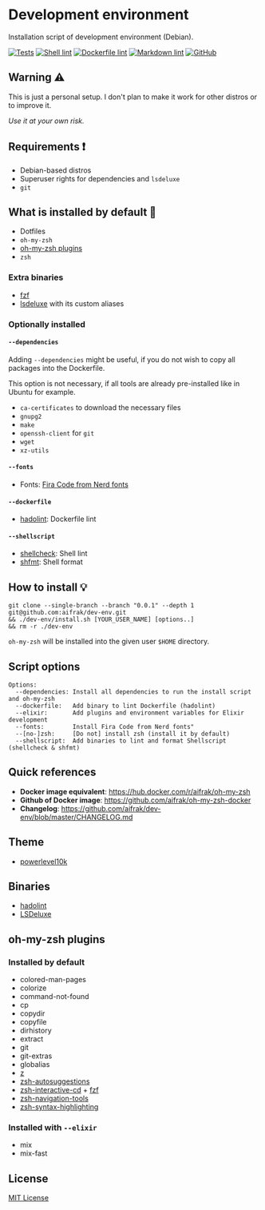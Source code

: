 # Development environment

Installation script of development environment (Debian).

[![Tests](https://github.com/aifrak/dev-env/actions/workflows/tests.yml/badge.svg)](https://github.com/aifrak/dev-env/actions/workflows/tests.yml)
[![Shell lint](https://github.com/aifrak/dev-env/actions/workflows/shell-lint.yml/badge.svg)](https://github.com/aifrak/dev-env/actions/workflows/shell-lint.yml)
[![Dockerfile lint](https://github.com/aifrak/dev-env/actions/workflows/dockerfile-lint.yml/badge.svg)](https://github.com/aifrak/dev-env/actions/workflows/dockerfile-lint.yml)
[![Markdown lint](https://github.com/aifrak/dev-env/actions/workflows/markdown-lint.yml/badge.svg)](https://github.com/aifrak/dev-env/actions/workflows/markdown-lint.yml)
[![GitHub](https://img.shields.io/github/license/aifrak/dev-env?color=blue)](https://github.com/aifrak/dev-env/blob/master/LICENSE)

## Warning ⚠️

This is just a personal setup. I don't plan to make it work for other distros or
to improve it.

_Use it at your own risk._

## Requirements ❗

- Debian-based distros
- Superuser rights for dependencies and `lsdeluxe`
- `git`

## What is installed by default 🤔

- Dotfiles
- `oh-my-zsh`
- [oh-my-zsh plugins](#oh-my-zsh-plugins)
- `zsh`

### Extra binaries

- [fzf](https://github.com/junegunn/fzf)
- [lsdeluxe](https://github.com/Peltoche/lsd) with its custom aliases

### Optionally installed

#### `--dependencies`

Adding `--dependencies` might be useful, if you do not wish to copy all packages
into the Dockerfile.

This option is not necessary, if all tools are already pre-installed like in
Ubuntu for example.

- `ca-certificates` to download the necessary files
- `gnupg2`
- `make`
- `openssh-client` for `git`
- `wget`
- `xz-utils`

#### `--fonts`

- Fonts: [Fira Code from Nerd fonts](https://github.com/ryanoasis/nerd-fonts/tree/master/patched-fonts/FiraCode)

#### `--dockerfile`

- [hadolint](https://github.com/hadolint/hadolint): Dockerfile lint

#### `--shellscript`

- [shellcheck](https://github.com/koalaman/shellcheck): Shell lint
- [shfmt](https://github.com/mvdan/sh): Shell format

## How to install 💡

```shell
git clone --single-branch --branch "0.0.1" --depth 1 git@github.com:aifrak/dev-env.git
&& ./dev-env/install.sh [YOUR_USER_NAME] [options..]
&& rm -r ./dev-env
```

`oh-my-zsh` will be installed into the given user `$HOME` directory.

## Script options

```text
Options:
  --dependencies: Install all dependencies to run the install script and oh-my-zsh
  --dockerfile:   Add binary to lint Dockerfile (hadolint)
  --elixir:       Add plugins and environment variables for Elixir development
  --fonts:        Install Fira Code from Nerd fonts"
  --[no-]zsh:     [Do not] install zsh (install it by default)
  --shellscript:  Add binaries to lint and format Shellscript (shellcheck & shfmt)
```

## Quick references

- **Docker image equivalent**: <https://hub.docker.com/r/aifrak/oh-my-zsh>
- **Github of Docker image**: <https://github.com/aifrak/oh-my-zsh-docker>
- **Changelog**: <https://github.com/aifrak/dev-env/blob/master/CHANGELOG.md>

## Theme

- [powerlevel10k](https://github.com/romkatv/powerlevel10k)

## Binaries

- [hadolint](https://github.com/hadolint/hadolint)
- [LSDeluxe](https://github.com/Peltoche/lsd)

## oh-my-zsh plugins

### Installed by default

- colored-man-pages
- colorize
- command-not-found
- cp
- copydir
- copyfile
- dirhistory
- extract
- git
- git-extras
- globalias
- [z](https://github.com/rupa/z)
- [zsh-autosuggestions](https://github.com/zsh-users/zsh-autosuggestions)
- [zsh-interactive-cd](https://github.com/changyuheng/zsh-interactive-cd) + [fzf](https://github.com/junegunn/fzf)
- [zsh-navigation-tools](https://github.com/psprint/zsh-navigation-tools)
- [zsh-syntax-highlighting](https://github.com/zsh-users/zsh-syntax-highlighting)

### Installed with `--elixir`

- mix
- mix-fast

## License

[MIT License](https://github.com/aifrak/dev-env/blob/main/LICENSE)
